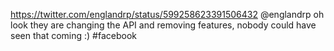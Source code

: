 https://twitter.com/englandrp/status/599258623391506432 @englandrp oh look they are changing the API and removing features, nobody could have seen that coming :) #facebook